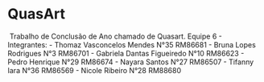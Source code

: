# Quas<span color='yellow'>Art</span>
<img>
Trabalho de Conclusão de Ano chamado de Quasart.
Equipe 6 - Integrantes:
- Thomaz Vasconcelos Mendes N°35 RM86681
- Bruna Lopes Rodrigues N°3 RM86701
- Gabriela Dantas Figueiredo N°10 RM86623
- Pedro Henrique N°29 RM86674
- Nayara Santos N°27 RM86507
- Tifanny Iara N°36 RM86569
- Nicole Ribeiro N°28 RM88680
